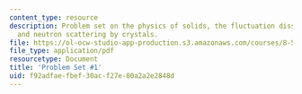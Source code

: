 ```yaml
---
content_type: resource
description: Problem set on the physics of solids, the fluctuation dissipation theorem,
  and neutron scattering by crystals.
file: https://ol-ocw-studio-app-production.s3.amazonaws.com/courses/8-512-theory-of-solids-ii-spring-2009/f92adfaefbef30acf27e80a2a2e2848d_MIT8_512s09_2004_pset01.pdf
file_type: application/pdf
resourcetype: Document
title: 'Problem Set #1'
uid: f92adfae-fbef-30ac-f27e-80a2a2e2848d
---
```

